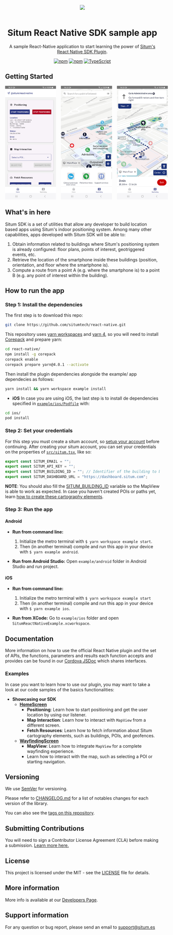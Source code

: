 <p align="center"> <img width="233" src="https://situm.com/wp-content/themes/situm/img/logo-situm.svg" style="margin-bottom:1rem" /> <h1 align="center">Situm React Native SDK sample app</h1> </p>

<div align="center" style="text-align:center">

A sample React-Native application to start learning the power of [Situm's React Native SDK Plugin](../README.md).

</div>

<div align="center" style="text-align:center">

[![npm](https://img.shields.io/npm/dm/react-native-situm-plugin.svg)](https://www.npmjs.com/package/react-native-situm-plugin) [![npm](https://img.shields.io/npm/v/react-native-situm-plugin.svg)](https://www.npmjs.com/package/react-native-situm-plugin) [![TypeScript](https://badges.frapsoft.com/typescript/code/typescript.svg?v=101)](https://github.com/ellerbrock/typescript-badges/)

</div>

## Getting Started

<div align="center" style="display: flex; gap: 1rem;">
    <img src="./docs/assets/home_preview.jpg" width="33%" alt="home_preview">
    <img src="./docs/assets/map_preview.jpg" width="33%" alt="map_preview">
    <img src="./docs/assets/navigation_preview.jpg" width="33%" alt="navigation_preview">
</div>

## What's in here <a name="whatsinhere"/>

Situm SDK is a set of utilities that allow any developer to build location based apps using Situm's indoor positioning system.
Among many other capabilities, apps developed with Situm SDK will be able to:

1. Obtain information related to buildings where Situm's positioning system is already configured:
   floor plans, points of interest, geotriggered events, etc.
2. Retrieve the location of the smartphone inside these buildings (position, orientation, and floor
   where the smartphone is).
3. Compute a route from a point A (e.g. where the smartphone is) to a point B (e.g. any point of
   interest within the building).

## How to run the app <a name="howtorun"/>

### Step 1: Install the dependencies <a name="dependencies"/>

The first step is to download this repo:

```bash
git clone https://github.com/situmtech/react-native.git
```

This repository uses [yarn workspaces](https://yarnpkg.com/features/workspaces) and [yarn 4](https://yarnpkg.com/blog/release/4.0), so you will need to install [Corepack](https://github.com/nodejs/corepack#readme) and prepare yarn:

```bash
cd react-native/
npm install -g corepack
corepack enable
corepack prepare yarn@4.0.1 --activate
```

Then install the plugin dependencies alongside the example/ app dependecies as follows:

```bash
yarn install && yarn workspace example install
```

- **iOS**
  In case you are using iOS, the last step is to install de dependencies specified in [`example/ios/Podfile`](./ios/Podfile) with:

```bash
cd ios/
pod install
```

### Step 2: Set your credentials <a name="config"/>

For this step you must create a situm account, so [setup your account](../README.md#setup-your-account) before continuing.
After creating your situm account, you can set your credentials on the properties of [`src/situm.tsx`](./src/situm.tsx), like so:

```js
export const SITUM_EMAIL = "";
export const SITUM_API_KEY = "";
export const SITUM_BUILDING_ID = ""; // Identifier of the building to be loaded using MapView.
export const SITUM_DASHBOARD_URL = "https://dashboard.situm.com";
```

**NOTE**: You should also fill the [SITUM_BUILDING_ID](https://situm.com/docs/sdk-cartography/#building-identifier) variable so the MapView is able to work as expected. In case you haven't created POIs or paths yet, learn [how to create these cartography elements](https://situm.com/docs/sdk-cartography/#sdk-a-basic-complete-cartography-example).

### Step 3: Run the app <a name="runapplication"></a>

#### Android

- **Run from command line:**

  1. Initialize the metro terminal with `$ yarn workspace example start`.
  2. Then (in another terminal) compile and run this app in your device with `$ yarn example android`.

- **Run from Android Studio:** Open `example/android` folder in Android Studio and run project.

#### iOS

- **Run from command line:**

  1. Initialize the metro terminal with `$ yarn workspace example start`
  2. Then (in another terminal) compile and run this app in your device with `$ yarn example ios`.

- **Run from XCode:** Go to `example/ios` folder and open `SitumReactNativeExample.xcworkspace`.

## Documentation <a name="documentation"/>

More information on how to use the official React Native plugin and the set of APIs, the functions, parameters and results each function accepts and provides can be found in our [Cordova JSDoc](https://developers.situm.com/sdk_documentation/cordova/jsdoc/latest/situm) which shares interfaces.

### Examples

In case you want to learn how to use our plugin, you may want to take a look at our code samples of the basics functionalities:

- **Showcasing our SDK**
  - [**HomeScreen**](./src/screens/HomeScreen.tsx)
    - **Positioning**: Learn how to start positioning and get the user location by using our listener.
    - **Map Interaction**: Learn how to interact with `MapView` from a different screen.
    - **Fetch Resources**: Learn how to fetch information about Situm cartography elements, such as buildings, POIs, and geofences.
  - [**WayfindingScreen**](./src/screens/WayfindingScreen.tsx)
    - **MapView**: Learn how to integrate `MapView` for a complete wayfinding experience.
    - Learn how to interact with the map, such as selecting a POI or starting navigation.

## Versioning

We use [SemVer](http://semver.org/) for versioning.

Please refer to [CHANGELOG.md](../CHANGELOG.md) for a list of notables changes for each version of the library.

You can also see the [tags on this repository](https://github.com/situmtech/situm-react-native-plugin/tags).

## Submitting Contributions <a name="contributions"/>

You will need to sign a Contributor License Agreement (CLA) before making a submission. [Learn more here.](https://situm.com/contributions/)

## License

This project is licensed under the MIT - see the [LICENSE](../LICENSE) file for details.

## More information <a name="more-info"/>

More info is available at our [Developers Page](https://situm.com/docs/01-introduction/).

## Support information <a name="support"/>

For any question or bug report, please send an email to [support@situm.es](mailto:support@situm.es)

